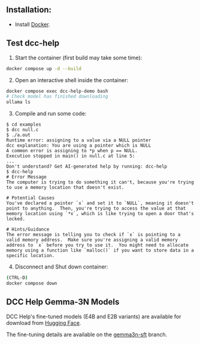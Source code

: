 
## Installation:
- Install [Docker](https://docs.docker.com/desktop/setup/install/).

## Test dcc-help
1. Start the container (first build may take some time):

```bash
docker compose up -d --build
```

2. Open an interactive shell inside the container:

```bash
docker compose exec dcc-help-demo bash
# Check model has finished downloading
ollama ls
```

3. Compile and run some code:

```
$ cd examples
$ dcc null.c
$ ./a.out
Runtime error: assigning to a value via a NULL pointer
dcc explanation: You are using a pointer which is NULL
A common error is assigning to *p when p == NULL.
Execution stopped in main() in null.c at line 5:
...
Don't understand? Get AI-generated help by running: dcc-help
$ dcc-help
# Error Message
The computer is trying to do something it can't, because you're trying to use a memory location that doesn't exist.

# Potential Causes
You've declared a pointer `x` and set it to `NULL`, meaning it doesn't point to anything.  Then, you're trying to access the value at that memory location using `*x`, which is like trying to open a door that's locked.

# Hints/Guidance
The error message is telling you to check if `x` is pointing to a valid memory address.  Make sure you're assigning a valid memory address to `x` before you try to use it.  You might need to allocate memory using a function like `malloc()` if you want to store data in a specific location.
```
4. Disconnect and Shut down container:
```bash
(CTRL-D)
docker compose down
```

## DCC Help Gemma-3N Models
DCC Help's fine-tuned models (E4B and E2B variants) are available for download from [Hugging Face](https://huggingface.co/collections/Project-Carbon/dcc-help-gemma3n-models-6892ec859e05f65e4e748eeb).

The fine-tuning details are available on the [gemma3n-sft](https://github.com/LorenzoLeeSolano/dcc-help/tree/gemma3n-sft) branch.
